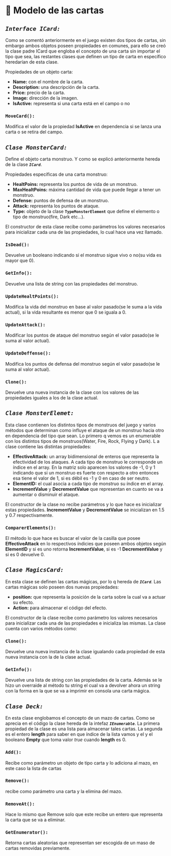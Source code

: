 # 🎴 Modelo de las cartas

## ***`Interface ICard:`***
Como se comentó anteriormente en el juego existen dos tipos de cartas, sin embargo ambos objetos poseen propiedades en comunes, para ello se creó la clase padre ICard que engloba el concepto de una carta sin importar el tipo que sea, las restantes clases que definen un tipo de carta en específico heredarían de esta clase.

Propiedades de un objeto carta:
- **Name:** con el nombre de la carta.
- **Description:** una descripción de la carta.
- **Price:** precio de la carta.
- **Image:** dirección de la imagen.
- **IsActive:** representa si una carta está en el campo o no

### `MoveCard():`
Modifica el valor de la propiedad **IsActive** en dependencia si se lanza una carta o se retira del campo.

## ***`Clase MonsterCard:`***
Define el objeto carta monstruo. Y como se explicó anteriormente hereda de la clase ***`ICard`***.

Propiedades específicas de una carta monstruo:
- **HealtPoins:** representa los puntos de vida de un monstruo.
- **MaxHealtPoins:** máxima cantidad de vida que puede llegar a tener un monstruo.
- **Defense:** puntos de defensa de un monstruo.
- **Attack:** representa los puntos de ataque.
- **Type:** objeto de la clase **`TypeMonsterElement`** que define el elemento o tipo de monstruo(fire, Dark  etc…).

El constructor de esta clase recibe como parámetros los valores necesarios para inicializar cada una de las propiedades, lo cual hace una vez llamado.

### `IsDead():`
Devuelve un booleano indicando si el monstruo sigue vivo o no(su vida es mayor que 0).

### `GetInfo():`
Devuelve una lista de string con las propiedades del monstruo.

### `UpdateHealtPoints():`
Modifica la vida del monstruo en base al valor pasado(se le suma a la vida actual), si la vida resultante es menor que 0 se iguala a 0.

### `UpdateAttack():`
Modificar los puntos de ataque del monstruo según el valor pasado(se le suma al valor actual).

### `UpdateDeffense():`
Modifica los puntos de defensa del monstruo según el valor pasado(se le suma al valor actual).

### `Clone():`
Devuelve una nueva instancia de la clase con los valores de las propiedades iguales a los de la clase actual.

## ***`Clase MonsterElemet:`***
Esta clase contienen los distintos tipos de monstruos del juego y varios métodos que determinan como influye el ataque de un monstruo hacia otro en dependencia del tipo que sean.
Lo primero q vemos es un enumerable con los distintos tipos de monstruos(Water, Fire, Rock, Flying y Dark). L a clase contiene las distintas propiedades:

- **EffectiveAttack:** un array bidimensional de enteros que representa la efectividad de los ataques. A cada tipo de monstruo le corresponde un índice en el array. En la matriz solo aparecen los valores de -1, 0 y 1 indicando que si un monstruo es fuerte con respecto a otro entonces esa tiene el valor de 1, si es débil es -1 y 0 en caso de ser neutro.
- **ElementID:** el cual asocia a cada tipo de monstruo su índice en el array.
- **IncrementValue** y **DecrementValue** que representan en cuanto se va a aumentar o disminuir el ataque.

El constructor de la clase no recibe parámetros y lo que hace es inicializar estas propiedades. **IncrementValue** y **DecrementValue** se inicializan en 1.5 y 0.7 respectivamente.

### `ComparerElements():`
El método lo que hace es buscar el valor de la casilla que posee **EffectiveAttack** en lo respectivos índicies que poseen ambos objetos según **ElementID** y si es uno retorna **IncrementValue**, si es -1 **DecrementValue** y si es 0 devuelve 0.

## ***`Clase MagicsCard:`***
En esta clase se definen las cartas mágicas, por lo q hereda de ***`ICard`***. Las cartas mágicas solo poseen dos nuevas propiedades:
- **position:** que representa la posición de la carta sobre la cual va a actuar su efecto.
- **Action:** para almacenar el código del efecto.

El constructor de la clase recibe como parámetro los valores necesarios para inicializar cada una de las propiedades e inicializa las mismas.
La clase cuenta con varios métodos como:

### `Clone():`
Devuelve una nueva instancia de la clase igualando cada propiedad de esta nueva instancia con la de la clase actual.
### `GetInfo():`
Devuelve una lista de string con las propiedades de la carta.
Además se le hizo un overraide al método tu string el cual va a devolver ahora un string con la forma en la que se va a imprimir en consola una carta mágica.

## ***`Clase Deck:`***
En esta clase englobamos el concepto de un mazo de cartas. Como se aprecia en el código la clase hereda de la intefaz ***`IEnumerable`***.
La primera propiedad de la clase es una lista para almacenar tales cartas. La segunda es el entero **length** para saber en que índice de la lista vamos y el y el booleano **Empty** que toma valor _true_ cuando **length** es 0.

### `Add():`
Recibe como parámetro un objeto de tipo carta y lo adiciona al mazo, en este caso la lista de cartas

### `Remove():`
recibe como parámetro una carta y la elimina del mazo.

### `RemoveAt():`
Hace lo mismo que Remove solo que este recibe un entero que representa la carta que se va a eliminar.

### `GetEnumerator():`
Retorna cartas aleatorias que representan ser escogida de un maso de cartas removidas previamente.